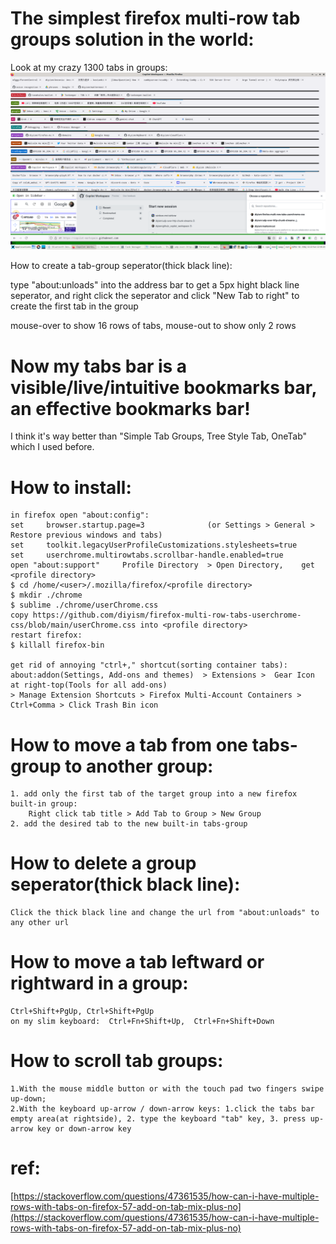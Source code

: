 # The simplest firefox multi-row tab groups solution in the world:
Look at my crazy 1300 tabs in groups:
![](./scrot.png)

How to create a tab-group seperator(thick black line):

type "about:unloads" into the address bar to get a 5px hight black line seperator,
and right click the seperator and click "New Tab to right" to create the first tab in the group

mouse-over to show 16 rows of tabs, mouse-out to show only 2 rows

# Now my tabs bar is a visible/live/intuitive bookmarks bar, an effective bookmarks bar!
I think it's way better than "Simple Tab Groups, Tree Style Tab, OneTab" which I used before.

# How to install:
    in firefox open "about:config":
    set     browser.startup.page=3              (or Settings > General > Restore previous windows and tabs)
    set     toolkit.legacyUserProfileCustomizations.stylesheets=true
    set     userchrome.multirowtabs.scrollbar-handle.enabled=true
    open "about:support"     Profile Directory  > Open Directory,    get <profile directory>
    $ cd /home/<user>/.mozilla/firefox/<profile directory>
    $ mkdir ./chrome
    $ sublime ./chrome/userChrome.css
    copy https://github.com/diyism/firefox-multi-row-tabs-userchrome-css/blob/main/userChrome.css into <profile directory>
    restart firefox:
    $ killall firefox-bin

    get rid of annoying "ctrl+," shortcut(sorting container tabs):
    about:addon(Settings, Add-ons and themes)  > Extensions >  Gear Icon at right-top(Tools for all add-ons)
    > Manage Extension Shortcuts > Firefox Multi-Account Containers > Ctrl+Comma > Click Trash Bin icon

# How to move a tab from one tabs-group to another group:
    1. add only the first tab of the target group into a new firefox built-in group:
        Right click tab title > Add Tab to Group > New Group
    2. add the desired tab to the new built-in tabs-group

# How to delete a group seperator(thick black line):
    Click the thick black line and change the url from "about:unloads" to any other url

# How to move a tab leftward or rightward in a group:
    Ctrl+Shift+PgUp, Ctrl+Shift+PgUp
    on my slim keyboard:  Ctrl+Fn+Shift+Up,  Ctrl+Fn+Shift+Down

# How to scroll tab groups:
    1.With the mouse middle button or with the touch pad two fingers swipe up-down;
    2.With the keyboard up-arrow / down-arrow keys: 1.click the tabs bar empty area(at rightside), 2. type the keyboard "tab" key, 3. press up-arrow key or down-arrow key

# ref:
[https://stackoverflow.com/questions/47361535/how-can-i-have-multiple-rows-with-tabs-on-firefox-57-add-on-tab-mix-plus-no](https://stackoverflow.com/questions/47361535/how-can-i-have-multiple-rows-with-tabs-on-firefox-57-add-on-tab-mix-plus-no)


